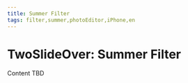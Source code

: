 ```yaml
---
title: Summer Filter
tags: filter,summer,photoEditor,iPhone,en
---
```


# TwoSlideOver: Summer Filter

Content TBD

